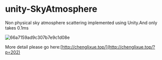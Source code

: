 # unity-SkyAtmosphere
Non physical sky atmosphere scattering implemented using Unity.And only takes 0.1ms

![66a7159ad9c307b7e9c1d08e](https://github.com/user-attachments/assets/51251946-747d-4af6-9563-c37f2c47f3d7)

More detail please go here:[http://chenglixue.top/](http://chenglixue.top/?p=202)
